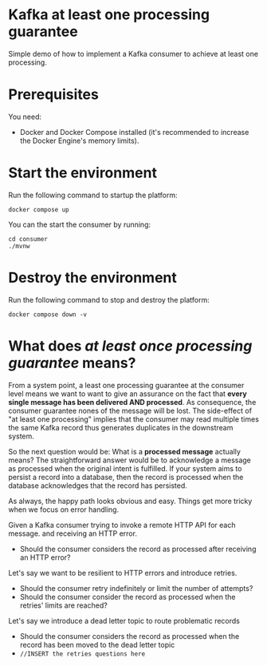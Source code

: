 # Kafka at least one processing guarantee
Simple demo of how to implement a Kafka consumer to achieve at least one processing.

# Prerequisites
You need:
* Docker and Docker Compose installed (it's recommended to increase the Docker Engine's memory limits).

# Start the environment

Run the following command to startup the platform:
```shell
docker compose up
```

You can the start the consumer by running:
```shell
cd consumer
./mvnw
```

# Destroy the environment

Run the following command to stop and destroy the platform:
```shell
docker compose down -v
```

# What does *at least once processing guarantee* means?

From a system point, a least one processing guarantee at the consumer level means we want to want to give an assurance on the fact
that **every single message has been delivered AND processed**.
As consequence, the consumer guarantee nones of the message will be lost.
The side-effect of "at least one processing" implies that the consumer may read multiple times the same Kafka record thus generates duplicates in the downstream system.

So the next question would be: What is a **processed message** actually means?
The straightforward answer would be to acknowledge a message as processed when the original intent is fulfilled.
If your system aims to persist a record into a database, then the record is processed when the database acknowledges that the record has persisted.

As always, the happy path looks obvious and easy.
Things get more tricky when we focus on error handling.

Given a Kafka consumer trying to invoke a remote HTTP API for each message. and receiving an HTTP error.
* Should the consumer considers the record as processed after receiving an HTTP error?

Let's say we want to be resilient to HTTP errors and introduce retries.
* Should the consumer retry indefinitely or limit the number of attempts?
* Should the consumer consider the record as processed when the retries' limits are reached?

Let's say we introduce a dead letter topic to route problematic records
* Should the consumer considers the record as processed when the record has been moved to the dead letter topic
* `//INSERT the retries questions here`
